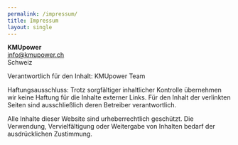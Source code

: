 ```yaml
---
permalink: /impressum/
title: Impressum
layout: single
---
```


**KMUpower**  
info@kmupower.ch  
Schweiz

Verantwortlich für den Inhalt: KMUpower Team

Haftungsausschluss: Trotz sorgfältiger inhaltlicher Kontrolle übernehmen wir keine Haftung für die Inhalte externer Links. Für den Inhalt der verlinkten Seiten sind ausschließlich deren Betreiber verantwortlich.

Alle Inhalte dieser Website sind urheberrechtlich geschützt. Die Verwendung, Vervielfältigung oder Weitergabe von Inhalten bedarf der ausdrücklichen Zustimmung.

